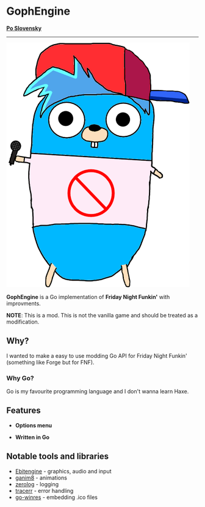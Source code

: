 # GophEngine

**[Po Slovensky](https://github.com/MatusOllah/gophengine/blob/main/README_sk.md)**

---

![bf-gopher](https://github.com/MatusOllah/gophengine/blob/main/bf-gopher.png)

**GophEngine** is a Go implementation of **Friday Night Funkin'** with improvments.

**NOTE**: This is a mod. This is not the vanilla game and should be treated as a modification.

## Why?

I wanted to make a easy to use modding Go API for Friday Night Funkin' (something like Forge but for FNF).

### Why Go?

Go is my favourite programming language and I don't wanna learn Haxe.

## Features

- **Options menu**

- **Written in Go**

## Notable tools and libraries

- [Ebitengine](https://github.com/hajimehoshi/ebiten) - graphics, audio and input
- [ganim8](https://github.com/yohamta/ganim8) - animations
- [zerolog](https://github.com/rs/zerolog) - logging
- [tracerr](https://github.com/ztrue/tracerr) - error handling
- [go-winres](https://github.com/tc-hib/go-winres) - embedding .ico files
